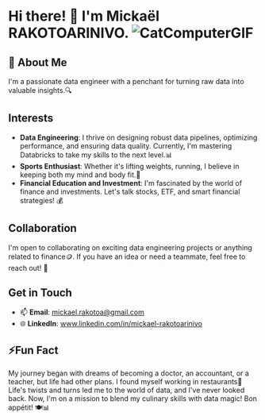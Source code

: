 # Hi there! 👋 I'm Mickaël RAKOTOARINIVO. ![CatComputerGIF](https://github.com/DOX69/DOX69/assets/163923520/39712a7c-b9bc-49aa-9391-f70c7be1aa57)


## 👀 About Me
I'm a passionate data engineer with a penchant for turning raw data into valuable insights.🔍

## Interests
- **Data Engineering**: I thrive on designing robust data pipelines, optimizing performance, and ensuring data quality. Currently, I'm mastering Databricks to take my skills to the next level.📊
- **Sports Enthusiast**: Whether it's lifting weights, running, I believe in keeping both my mind and body fit.💪
- **Financial Education and Investment**: I'm fascinated by the world of finance and investments. Let's talk stocks, ETF, and smart financial strategies! 💰

## Collaboration
I'm open to collaborating on exciting data engineering projects or anything related to finance🪙. If you have an idea or need a teammate, feel free to reach out! 🤝

## Get in Touch
- 📫 **Email**: mickael.rakotoa@gmail.com
- 🌐 **LinkedIn**: www.linkedin.com/in/mickael-rakotoarinivo

## ⚡Fun Fact
My journey began with dreams of becoming a doctor, an accountant, or a teacher, but life had other plans. I found myself working in restaurants🍳 Life's twists and turns led me to the world of data, and I've never looked back. Now, I'm on a mission to blend my culinary skills with data magic! Bon appétit! 🍽️📊
